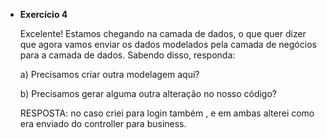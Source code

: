 
- **Exercício 4**

    Excelente! Estamos chegando na camada de dados, o que quer dizer que agora vamos enviar os dados modelados pela camada de negócios para a camada de dados. Sabendo disso, responda: 

    a) Precisamos criar outra modelagem aqui?


    b) Precisamos gerar alguma outra alteração no nosso código?

    RESPOSTA:
    no caso criei para login também , e em ambas alterei como era enviado do controller para business.